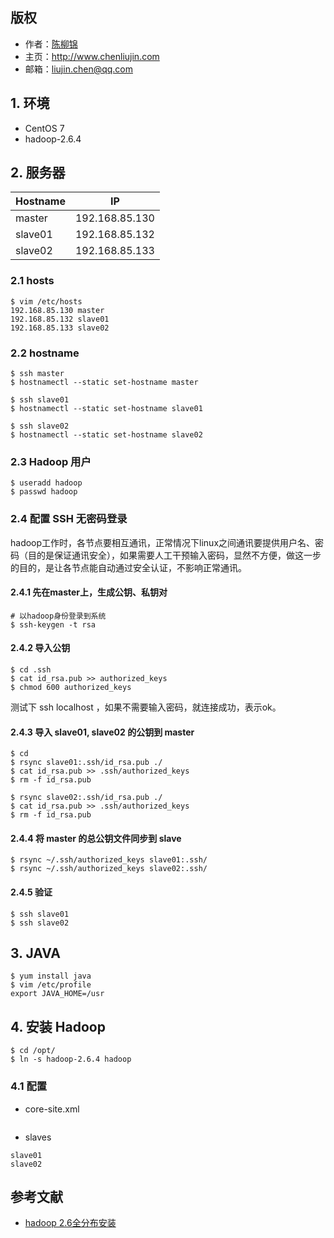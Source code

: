 ## 版权
* 作者：<a href="http://www.chenliujin.com">陈柳锦</a>
* 主页：<a href="http://www.chenliujin.com">http://www.chenliujin.com</a>
* 邮箱：liujin.chen@qq.com

## 1. 环境
* CentOS 7
* hadoop-2.6.4

## 2. 服务器

| Hostname| IP             |
| --      | --             |
| master  | 192.168.85.130 |
| slave01 | 192.168.85.132 |
| slave02 | 192.168.85.133 |

### 2.1 hosts
```
$ vim /etc/hosts
192.168.85.130 master
192.168.85.132 slave01
192.168.85.133 slave02
```
### 2.2 hostname
```
$ ssh master
$ hostnamectl --static set-hostname master

$ ssh slave01
$ hostnamectl --static set-hostname slave01

$ ssh slave02
$ hostnamectl --static set-hostname slave02
```
### 2.3 Hadoop 用户
```
$ useradd hadoop
$ passwd hadoop
```

### 2.4 配置 SSH 无密码登录
hadoop工作时，各节点要相互通讯，正常情况下linux之间通讯要提供用户名、密码（目的是保证通讯安全），如果需要人工干预输入密码，显然不方便，做这一步的目的，是让各节点能自动通过安全认证，不影响正常通讯。
#### 2.4.1 先在master上，生成公钥、私钥对
```
# 以hadoop身份登录到系统
$ ssh-keygen -t rsa
```
#### 2.4.2 导入公钥
```
$ cd .ssh
$ cat id_rsa.pub >> authorized_keys
$ chmod 600 authorized_keys
```
测试下 ssh localhost ，如果不需要输入密码，就连接成功，表示ok。

#### 2.4.3 导入 slave01, slave02 的公钥到 master
```
$ cd
$ rsync slave01:.ssh/id_rsa.pub ./
$ cat id_rsa.pub >> .ssh/authorized_keys
$ rm -f id_rsa.pub

$ rsync slave02:.ssh/id_rsa.pub ./
$ cat id_rsa.pub >> .ssh/authorized_keys
$ rm -f id_rsa.pub
```

#### 2.4.4 将 master 的总公钥文件同步到 slave
```
$ rsync ~/.ssh/authorized_keys slave01:.ssh/
$ rsync ~/.ssh/authorized_keys slave02:.ssh/
```

#### 2.4.5 验证
```
$ ssh slave01
$ ssh slave02
```

## 3. JAVA
```
$ yum install java
$ vim /etc/profile
export JAVA_HOME=/usr
```

## 4. 安装 Hadoop
```
$ cd /opt/
$ ln -s hadoop-2.6.4 hadoop
```

### 4.1 配置
* core-site.xml
```
```
* slaves
```
slave01
slave02
```

## 参考文献
* [hadoop 2.6全分布安装](http://www.cnblogs.com/yjmyzz/p/4280069.html)
